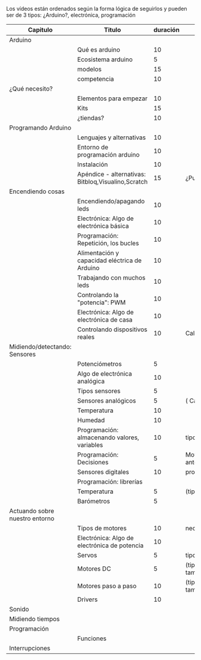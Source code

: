 
Los vídeos están ordenados según la forma lógica de seguirlos y pueden ser de 3 tipos: ¿Arduino?, electrónica, programación

|Capitulo|Titulo|duración|descripción
|---|---|---|---
|Arduino||||
||Qué es arduino|10||
||Ecosistema arduino|5||
||modelos|15||
||competencia|10||
| ¿Qué necesito?||||
||Elementos para empezar|10||
||Kits|15||
||¿tiendas?|10||
|Programando Arduino||||
||Lenguajes y alternativas|10||
||Entorno de programación arduino| 10||
||Instalación | 10||
||Apéndice - alternativas: Bitbloq,Visualino,Scratch| 15 |¿Puede distraer?
|Encendiendo cosas||||
||Encendiendo/apagando leds| 10|
||Electrónica: Algo de electrónica básica | 10
||Programación: Repetición, los bucles | 10
||Alimentación y capacidad eléctrica de Arduino| 10|
||Trabajando con muchos leds| 10||
||Controlando la "potencia": PWM | 10
||Electrónica: Algo de electrónica de casa| 10
||Controlando dispositivos reales | 10 | Calidad, cuidado
| Midiendo/detectando: Sensores
||Potenciómetros | 5
||Algo de electrónica analógica | 10
||Tipos sensores | 5
||Sensores analógicos | 5 | ( Calibrado )
||Temperatura| 10
||Humedad | 10
||Programación: almacenando valores, variables|10| tipos y ámbitos
||Programación: Decisiones|5| Mover a algún punto anterior
||Sensores digitales| 10| protocolos
||Programación: librerías|
||Temperatura | 5| (tipo, precisión)
||Barómetros| 5
|Actuando sobre nuestro entorno||||
||Tipos de motores| 10 | necesidades
||Electrónica: Algo de electrónica de potencia | 10
||Servos| 5| tipos
||Motores DC | 5| (tipos, potencia, tamaño,reducciones)
||Motores paso a paso | 10 |(tipos, potencia, tamaño
||Drivers| 10
| Sonido
| Midiendo tiempos
| Programación
|| Funciones
|Interrupciones
